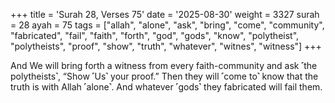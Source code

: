 +++
title = 'Surah 28, Verses 75'
date = '2025-08-30'
weight = 3327
surah = 28
ayah = 75
tags = ["allah", "alone", "ask", "bring", "come", "community", "fabricated", "fail", "faith", "forth", "god", "gods", "know", "polytheist", "polytheists", "proof", "show", "truth", "whatever", "witnes", "witness"]
+++

And We will bring forth a witness from every faith-community and ask ˹the polytheists˺, “Show ˹Us˺ your proof.” Then they will ˹come to˺ know that the truth is with Allah ˹alone˺. And whatever ˹gods˺ they fabricated will fail them.